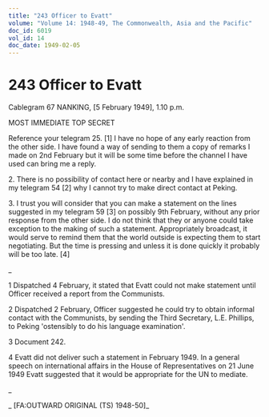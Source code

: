 ```yaml
---
title: "243 Officer to Evatt"
volume: "Volume 14: 1948-49, The Commonwealth, Asia and the Pacific"
doc_id: 6019
vol_id: 14
doc_date: 1949-02-05
---
```


# 243 Officer to Evatt

Cablegram 67 NANKING, [5 February 1949], 1.10 p.m.

MOST IMMEDIATE TOP SECRET

Reference your telegram 25. [1] I have no hope of any early reaction from the other side. I have found a way of sending to them a copy of remarks I made on 2nd February but it will be some time before the channel I have used can bring me a reply.

2\. There is no possibility of contact here or nearby and I have explained in my telegram 54 [2] why I cannot try to make direct contact at Peking.

3\. I trust you will consider that you can make a statement on the lines suggested in my telegram 59 [3] on possibly 9th February, without any prior response from the other side. I do not think that they or anyone could take exception to the making of such a statement. Appropriately broadcast, it would serve to remind them that the world outside is expecting them to start negotiating. But the time is pressing and unless it is done quickly it probably will be too late. [4]

_

1 Dispatched 4 February, it stated that Evatt could not make statement until Officer received a report from the Communists.

2 Dispatched 2 February, Officer suggested he could try to obtain informal contact with the Communists, by sending the Third Secretary, L.E. Phillips, to Peking 'ostensibly to do his language examination'.

3 Document 242.

4 Evatt did not deliver such a statement in February 1949. In a general speech on international affairs in the House of Representatives on 21 June 1949 Evatt suggested that it would be appropriate for the UN to mediate.

_

_ [FA:OUTWARD ORIGINAL (TS) 1948-50]_
